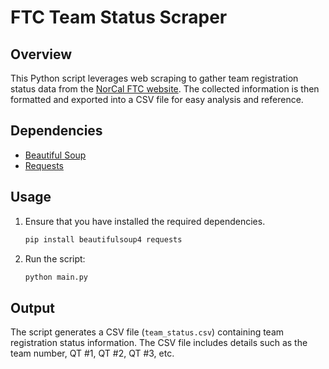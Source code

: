 # FTC Team Status Scraper

## Overview
This Python script leverages web scraping to gather team registration status data from the [NorCal FTC website](https://www.norcalftc.org/). The collected information is then formatted and exported into a CSV file for easy analysis and reference.

## Dependencies
- [Beautiful Soup](https://pypi.org/project/beautifulsoup4/)
- [Requests](https://pypi.org/project/requests/)

## Usage
1. Ensure that you have installed the required dependencies.
    ```bash
    pip install beautifulsoup4 requests
    ```

2. Run the script:
    ```bash
    python main.py
    ```

## Output
The script generates a CSV file (`team_status.csv`) containing team registration status information. The CSV file includes details such as the team number, QT #1, QT #2, QT #3, etc.
